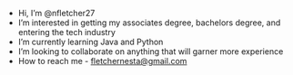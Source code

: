 - Hi, I’m @nfletcher27
- I’m interested in getting my associates degree, bachelors degree, and entering the tech industry
- I’m currently learning Java and Python
- I’m looking to collaborate on anything that will garner more experience
- How to reach me - fletchernesta@gmail.com

<!---
nfletcher27/nfletcher27 is a ✨ special ✨ repository because its `README.md` (this file) appears on your GitHub profile.
You can click the Preview link to take a look at your changes.
--->
